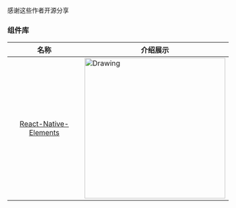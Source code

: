 
感谢这些作者开源分享
### 组件库
名称  | 介绍展示
:---: | --- 
[React-Native-Elements](https://github.com/react-native-community/React-Native-Elements)  |  <img src="https://camo.githubusercontent.com/f621d73556c4bff3148ec5122fc5760b184083b0/687474703a2f2f692e696d6775722e636f6d2f6735664d38764c2e706e67" alt="Drawing" width="320px" />
